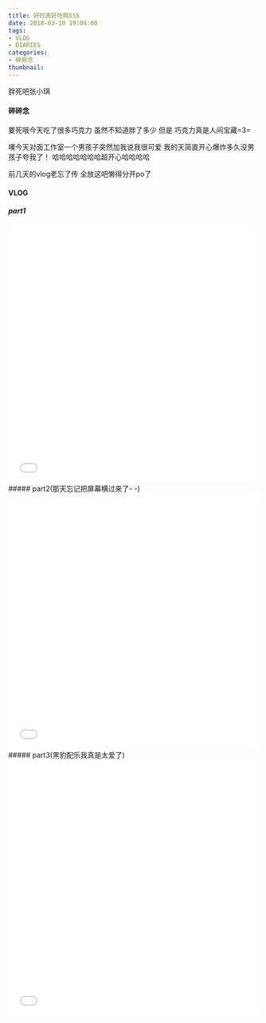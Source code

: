 ```yaml
---
title: 好时真好吃啊555
date: 2018-03-10 19:04:00
tags: 
- VLOG
- DIARIES
categories: 
- 碎碎念
thumbnail:
---
```

胖死吧张小琪
<!--more-->

#### 碎碎念

要死哦今天吃了很多巧克力
虽然不知道胖了多少
但是
巧克力真是人间宝藏=3=

噢今天对面工作室一个男孩子突然加我说我很可爱
我的天简直开心爆炸多久没男孩子夸我了！
哈哈哈哈哈哈哈超开心哈哈哈哈

前几天的vlog老忘了传
全放这吧懒得分开po了

#### VLOG

##### part1
<iframe src="//player.bilibili.com/player.html?aid=35643150&cid=62511794&page=1" scrolling="no" border="0" frameborder="no" framespacing="0" allowfullscreen="true" width="100%" height="515"> </iframe>
##### part2(那天忘记把屏幕横过来了- -)
<iframe src="//player.bilibili.com/player.html?aid=35643182&cid=62511861&page=1" scrolling="no" border="0" frameborder="no" framespacing="0" allowfullscreen="true" width="100%" height="515"> </iframe>
##### part3(黑豹配乐我真是太爱了)
<iframe src="//player.bilibili.com/player.html?aid=35643223&cid=62511932&page=1" scrolling="no" border="0" frameborder="no" framespacing="0" allowfullscreen="true" width="100%" height="515"> </iframe>
